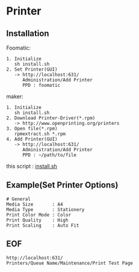 # Printer

## Installation

Foomatic:

    1. Initialize
       sh install.sh
    2. Set Printer(GUI)
       -> http://localhost:631/
          Administration/Add Printer
          PPD : foomatic

maker:

    1. Initialize
       sh install.sh
    2. Download Printer-Driver(*.rpm)
       -> http://www.openprinting.org/printers
    3. Open file(*.rpm)
       rpmextract.sh *.rpm
    4. Add Printer(GUI)
       -> http://localhost:631/
          Administration/Add Printer
          PPD : ~/path/to/file

this script : [install.sh](https://github.com/ghsable/dotfiles/blob/master/bin/printer/install.sh)

## Example(Set Printer Options)

    # General
    Media Size       : A4
    Media Type       : Stationery
    Print Color Mode : Color
    Print Quality    : High
    Print Scaling    : Auto Fit

## EOF

    http://localhost:631/
    Printers/Queue Name/Maintenance/Print Test Page

